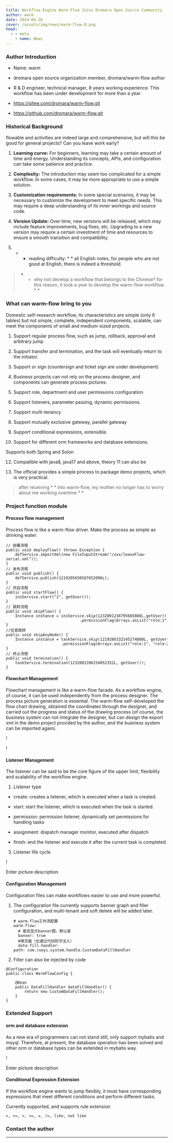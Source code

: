 ```yaml
---
title: Workflow Engine Warm Flow Joins Dromara Open Source Community
author: warm
date: 2024-04-26
cover: /assets/img/news/warm-flow-0.png
head:
  - - meta
    - name: News
---
```


### Author Introduction

* Name: warm

* dromara open source organization member, dromara/warm-flow author

* R & D engineer, technical manager, 8 years working experience. This workflow has been under development for more than a year.

* https://gitee.com/dromara/warm-flow.git

* https://github.com/dromara/warm-flow.git


### Historical Background

flowable and activities are indeed large and comprehensive, but will this be good for general projects? Can you leave work early?

1. **Learning curve:** For beginners, learning may take a certain amount of time and energy. Understanding its concepts, APIs, and configuration can take some patience and practice.

2. **Complexity:** The introduction may seem too complicated for a simple workflow. In some cases, it may be more appropriate to use a simple solution.

3. **Customization requirements:** In some special scenarios, it may be necessary to customize the development to meet specific needs. This may require a deep understanding of its inner workings and source code.

4. **Version Update:** Over time, new versions will be released, which may include feature improvements, bug fixes, etc. Upgrading to a new version may require a certain investment of time and resources to ensure a smooth transition and compatibility.

5. * * reading difficulty: * * all English notes, for people who are not good at English, there is indeed a threshold.


> * * why not develop a workflow that belongs to the Chinese? for this reason, it took a year to develop the warm-flow workflow. * *

### What can warm-flow bring to you

Domestic self-research workflow, its characteristics are simple (only 6 tables) but not simple, complete, independent components, scalable, can meet the components of small and medium-sized projects.

1. Support regular process flow, such as jump, rollback, approval and arbitrary jump

2. Support transfer and termination, and the task will eventually return to the initiator.

3. Support or sign (countersign and ticket sign are under development)

4. Business projects can not rely on the process designer, and components can generate process pictures.

5. Support role, department and user permissions configuration

6. Support listeners, parameter passing, dynamic permissions.

7. Support multi-tenancy

8. Support mutually exclusive gateway, parallel gateway

9. Support conditional expressions, extensible.

10. Support for different orm frameworks and database extensions.

Supports both Spring and Solon

12. Compatible with java8, java17 and above, theory 11 can also be

13. The official provides a simple process to package demo projects, which is very practical.


> after receiving * * into warm-flow, my mother no longer has to worry about me working overtime * *

### Project function module

#### Process flow management

Process flow is like a warm-flow driver. Make the process as simple as drinking water.

```
// 部署流程
public void deployFlow() throws Exception {
    defService.importXml(new FileInputStream("/xxx/leaveFlow-serial.xml"));
}
// 发布流程
public void publish() {
    defService.publish(1219285650587652096L);
}
// 开启流程
public void startFlow() {
    insService.start("2", getUser());
}
// 跳转流程
public void skipFlow() {
    Instance instance = insService.skip(1232001238795685888L,getUser().skipType(SkipType.PASS.getKey())
                                .permissionFlag(Arrays.asList("role:1", "role:2")));
}
//任意跳转
public void skipAnyNode() {
    Instance instance = taskService.skip(1219286332145274880L, getUser().skipType(SkipType.PASS.getKey())
                        .permissionFlag(Arrays.asList("role:1", "role:2")).nodeCode("4"));
}
// 终止流程
public void termination() {
    taskService.termination(1232001396254052352L, getUser());
}
```

#### Flowchart Management

Flowchart management is like a warm-flow facade. As a workflow engine, of course, it can be used independently from the process designer. The process picture generation is essential. The warm-flow self-developed the flow chart drawing, obtained the coordinates through the designer, and carried out the progress and status of the drawing process (of course, the business system can not integrate the designer, but can design the export xml in the demo project provided by the author, and the business system can be imported again).

! [](/assets/img/news/warm-flow-0.png)

! [](/assets/img/news/warm-flow-1.png)

#### Listener Management

The listener can be said to be the core figure of the upper limit, flexibility and scalability of the workflow engine.

1. Listener type


* create: creates a listener, which is executed when a task is created.

* start: start the listener, which is executed when the task is started.

* permission: permission listener, dynamically set permissions for handling tasks

* assignment: dispatch manager monitor, executed after dispatch

* finish: end the listener and execute it after the current task is completed.


3. Listener life cycle


! [](/assets/img/news/warm-flow-2.png)

Enter picture description

#### Configuration Management

Configuration files can make workflows easier to use and more powerful.

1. The configuration file currently supports banner graph and filler configuration, and multi-tenant and soft delete will be added later.

    ```
    # warm-flow工作流配置
    warm-flow:
      # 是否显示banner图，默认是
      banner: true
      #填充器（也通过代码防守注入）
      data-fill-handler-path: com.ruoyi.system.handle.CustomDataFillHandler
    ```
    
2.  Filler can also be injected by code
    

```
@Configuration
public class WarmFlowConfig {

    @Bean
    public DataFillHandler dataFillHandler() {
        return new CustomDataFillHandler();
    }
}
```

### Extended Support

#### orm and database extension

As a new era of programmers can not stand still, only support mybatis and msyql. Therefore, at present, the database operation has been solved and other orm or database types can be extended in mybatis way.

! [](/assets/img/news/warm-flow-3.png)

Enter picture description

#### Conditional Expression Extension

If the workflow engine wants to jump flexibly, it must have corresponding expressions that meet different conditions and perform different tasks.

Currently supported, and supports rule extension

```
>, >=, <, <=, =, !=, like, not like
```

### Contact the author

<table data-tool="mdnice编辑器"><tbody><tr><td><img class="rich_pages wxw-img js_img_placeholder wx_img_placeholder" data-imgfileid="100005826" data-ratio="1.3642105263157895" data-src="https://mmbiz.qpic.cn/mmbiz_jpg/KCPYGythicQJOB3IUnWCibl8sBozvyzBeycM2t0w3vQNsN2UcrckubgRL6tlwr2lqpnaIyUF88hc2fAEDZKmgsuQ/640?wx_fmt=jpeg&amp;from=appmsg" data-type="jpeg" data-w="950" style="display: block; margin-right: auto; margin-left: auto; width: 614px !important; height: 837.625px !important;" data-original-style="display: block;margin-right: auto;margin-left: auto;" data-index="5" src="data:image/svg+xml,%3C%3Fxml version='1.0' encoding='UTF-8'%3F%3E%3Csvg width='1px' height='1px' viewBox='0 0 1 1' version='1.1' xmlns='http://www.w3.org/2000/svg' xmlns:xlink='http://www.w3.org/1999/xlink'%3E%3Ctitle%3E%3C/title%3E%3Cg stroke='none' stroke-width='1' fill='none' fill-rule='evenodd' fill-opacity='0'%3E%3Cg transform='translate(-249.000000, -126.000000)' fill='%23FFFFFF'%3E%3Crect x='249' y='126' width='1' height='1'%3E%3C/rect%3E%3C/g%3E%3C/g%3E%3C/svg%3E" _width="677px" crossorigin="anonymous" alt="图片"></td><td><img class="rich_pages wxw-img js_img_placeholder wx_img_placeholder" data-imgfileid="100005827" data-ratio="1.8138297872340425" data-src="https://mmbiz.qpic.cn/mmbiz_jpg/KCPYGythicQJOB3IUnWCibl8sBozvyzBeyyPVFKnibBflWX4wk1OKRTR3jnP7qSRxolZtzXkicwMjaVicTmA4ibFx9SQ/640?wx_fmt=jpeg&amp;from=appmsg" data-type="jpeg" data-w="940" style="display: block; margin-right: auto; margin-left: auto; width: 322px !important; height: 584.053px !important;" data-original-style="display: block;margin-right: auto;margin-left: auto;" data-index="6" src="data:image/svg+xml,%3C%3Fxml version='1.0' encoding='UTF-8'%3F%3E%3Csvg width='1px' height='1px' viewBox='0 0 1 1' version='1.1' xmlns='http://www.w3.org/2000/svg' xmlns:xlink='http://www.w3.org/1999/xlink'%3E%3Ctitle%3E%3C/title%3E%3Cg stroke='none' stroke-width='1' fill='none' fill-rule='evenodd' fill-opacity='0'%3E%3Cg transform='translate(-249.000000, -126.000000)' fill='%23FFFFFF'%3E%3Crect x='249' y='126' width='1' height='1'%3E%3C/rect%3E%3C/g%3E%3C/g%3E%3C/svg%3E" _width="677px" crossorigin="anonymous" alt="图片"></td></tr></tbody></table>